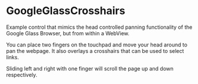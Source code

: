 GoogleGlassCrosshairs
=====================

Example control that mimics the head controlled panning functionality of the Google Glass Browser, but from within a WebView.

You can place two fingers on the touchpad and move your head around to pan the webpage. It also overlays a crosshairs that can be used to select links.

Sliding left and right with one finger will scroll the page up and down respectively.
